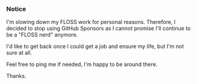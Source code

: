 ### Notice

I'm slowing down my FLOSS work for personal reasons. Therefore, I decided to stop using GitHub Sponsors as I cannot promise I'll continue to be a "FLOSS nerd" anymore.

I'd like to get back once I could get a job and ensure my life, but I'm not sure at all.

Feel free to ping me if needed, I'm happy to be around there.

Thanks.
